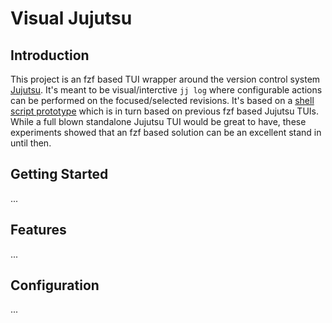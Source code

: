 # Visual Jujutsu

## Introduction

This project is an fzf based TUI wrapper around the version control system [Jujutsu]. It's meant to be visual/interctive `jj log` where configurable actions can be performed on the focused/selected revisions.
It's based on a [shell script prototype] which is in turn based on previous fzf based Jujutsu TUIs. While a full blown standalone Jujutsu TUI would be great to have, these experiments showed that an fzf based solution can be an excellent stand in until then.

[Jujutsu]: https://martinvonz.github.io/jj
[shell script prototype]: https://gist.github.com/noahmayr/ed545a6bcd7c27d19dab1b629af0d144

## Getting Started
...

## Features
...

## Configuration
...
